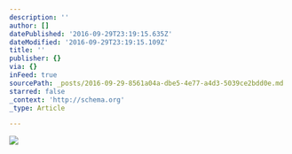 ```yaml
---
description: ''
author: []
datePublished: '2016-09-29T23:19:15.635Z'
dateModified: '2016-09-29T23:19:15.109Z'
title: ''
publisher: {}
via: {}
inFeed: true
sourcePath: _posts/2016-09-29-8561a04a-dbe5-4e77-a4d3-5039ce2bdd0e.md
starred: false
_context: 'http://schema.org'
_type: Article

---
```

![](https://the-grid-user-content.s3-us-west-2.amazonaws.com/26731527-ec09-4a29-8cfc-e3276c1310ad.jpg)